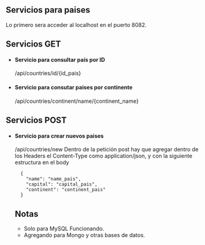 ## Servicios para paises

Lo primero sera acceder al localhost en el puerto 8082.

## Servicios GET
* #### Servicio para consultar país por ID
  /api/countries/id/{id_pais}
* #### Servicio para consutar paises por continente
  /api/countries/continent/name/{continent_name}
  
## Servicios POST
* #### Servicio para crear nuevos paises
  /api/countries/new
  Dentro de la petición post hay que agregar dentro de los Headers el Content-Type como application/json, y con la siguiente estructura en   el body
  ```
    {
      "name": "name_pais",
      "capital": "capital_pais",
      "continent": "continent_pais"
    }
  ```
  
  ## Notas
  * Solo para MySQL Funcionando.
  * Agregando para Mongo y otras bases de datos.

